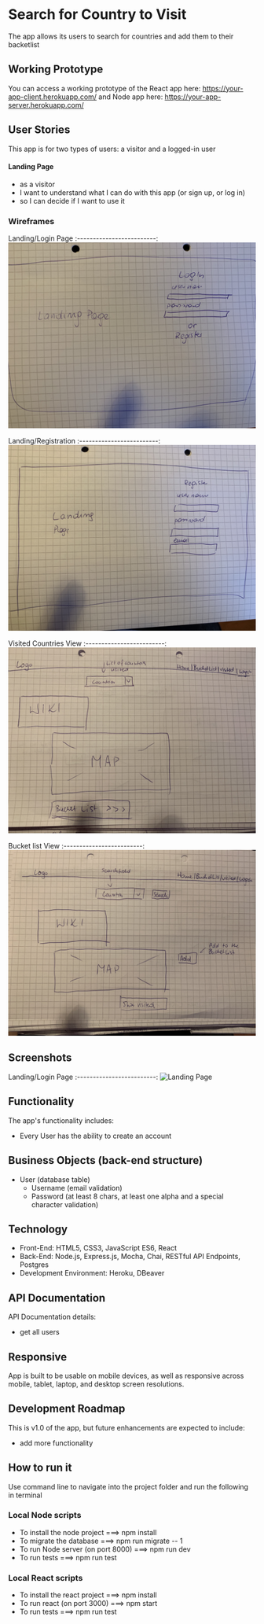 # Search for Country to Visit
The app allows its users to search for countries and add them to their backetlist

## Working Prototype
You can access a working prototype of the React app here: https://your-app-client.herokuapp.com/ and Node app here: https://your-app-server.herokuapp.com/


## User Stories
This app is for two types of users: a visitor and a logged-in user

#### Landing Page
* as a visitor
* I want to understand what I can do with this app (or sign up, or log in)
* so I can decide if I want to use it



### Wireframes
Landing/Login Page
:-------------------------:
![Landing/Login Page](/github-images/wireframes/login-form.jpg)

Landing/Registration
:-------------------------:
![Landing/Registration Page](/github-images/wireframes/register-form.jpg)

Visited Countries View
:-------------------------:
![Visited Countries View](/github-images/wireframes/visited-countries-view.jpg)

Bucket list View
:-------------------------:
![Bucket list View](/github-images/wireframes/bucket-list-view.jpg)

## Screenshots
Landing/Login Page
:-------------------------:
![Landing Page](/github-images/screenshots/login-page-screenshot.png)


## Functionality
The app's functionality includes:
* Every User has the ability to create an account

## Business Objects (back-end structure)
* User (database table)
    * Username (email validation)
    * Password (at least 8 chars, at least one alpha and a special character validation)


## Technology
* Front-End: HTML5, CSS3, JavaScript ES6, React
* Back-End: Node.js, Express.js, Mocha, Chai, RESTful API Endpoints, Postgres
* Development Environment: Heroku, DBeaver

## API Documentation
API Documentation details:
* get all users

## Responsive
App is built to be usable on mobile devices, as well as responsive across mobile, tablet, laptop, and desktop screen resolutions.

## Development Roadmap
This is v1.0 of the app, but future enhancements are expected to include:
* add more functionality

## How to run it
Use command line to navigate into the project folder and run the following in terminal

### Local Node scripts
* To install the node project ===> npm install
* To migrate the database ===> npm run migrate -- 1
* To run Node server (on port 8000) ===> npm run dev
* To run tests ===> npm run test

### Local React scripts
* To install the react project ===> npm install
* To run react (on port 3000) ===> npm start
* To run tests ===> npm run test